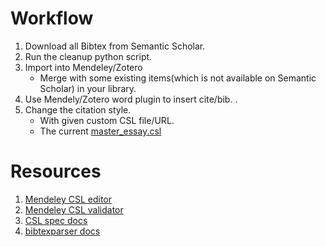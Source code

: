 # Workflow

1. Download all Bibtex from Semantic Scholar.
2. Run the cleanup python script.
3. Import into Mendeley/Zotero
    - Merge with some existing items(which is not available on Semantic Scholar) in your library.
4. Use Mendely/Zotero word plugin to insert cite/bib. .
5. Change the citation style.
    - With given custom CSL file/URL.
    - The current [master_essay.csl](https://csl.mendeley.com/styles/755707591/ieee)

# Resources

1. [Mendeley CSL editor](https://csl.mendeley.com/visualEditor/)
2. [Mendeley CSL validator](https://validator.citationstyles.org/)
3. [CSL spec docs](https://docs.citationstyles.org/en/stable/specification.html#toc-entry-89)
4. [bibtexparser docs](https://bibtexparser.readthedocs.io/en/main/bibtexparser.html)